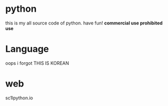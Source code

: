 # python
this is my all source code of python.
have fun!
<strong>commercial use prohibited use</strong>
# Language
oops i forgot
THIS IS KOREAN
# web
sc1lpython.io
